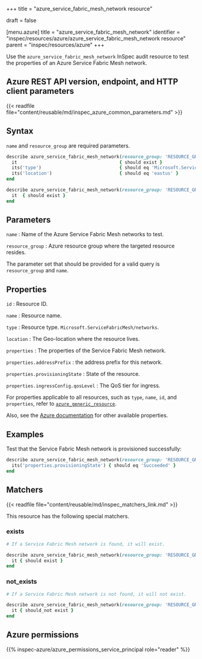 +++
title = "azure_service_fabric_mesh_network resource"

draft = false


[menu.azure]
title = "azure_service_fabric_mesh_network"
identifier = "inspec/resources/azure/azure_service_fabric_mesh_network resource"
parent = "inspec/resources/azure"
+++

Use the `azure_service_fabric_mesh_network` InSpec audit resource to test the properties of an Azure Service Fabric Mesh network.

## Azure REST API version, endpoint, and HTTP client parameters

{{< readfile file="content/reusable/md/inspec_azure_common_parameters.md" >}}

## Syntax

`name` and `resource_group` are required parameters.

```ruby
describe azure_service_fabric_mesh_network(resource_group: 'RESOURCE_GROUP', name: 'SERVICE_FABRIC_MESH_NETWORK_NAME') do
  it                                      { should exist }
  its('type')                             { should eq 'Microsoft.ServiceFabricMesh/networks' }
  its('location')                         { should eq 'eastus' }
end
```

```ruby
describe azure_service_fabric_mesh_network(resource_group: 'RESOURCE_GROUP', name: 'SERVICE_FABRIC_MESH_NETWORK_NAME') do
  it  { should exist }
end
```

## Parameters

`name`
: Name of the Azure Service Fabric Mesh networks to test.

`resource_group`
: Azure resource group where the targeted resource resides.

The parameter set that should be provided for a valid query is `resource_group` and `name`.

## Properties

`id`
: Resource ID.

`name`
: Resource name.

`type`
: Resource type. `Microsoft.ServiceFabricMesh/networks`.

`location`
: The Geo-location where the resource lives.

`properties`
: The properties of the Service Fabric Mesh network.

`properties.addressPrefix`
: the address prefix for this network.

`properties.provisioningState`
: State of the resource.

`properties.ingressConfig.qosLevel`
: The QoS tier for ingress.

For properties applicable to all resources, such as `type`, `name`, `id`, and `properties`, refer to [`azure_generic_resource`](azure_generic_resource#properties).

Also, see the [Azure documentation](https://docs.microsoft.com/en-us/rest/api/servicefabric/sfmeshrp-api-network_get) for other available properties.

## Examples

Test that the Service Fabric Mesh network is provisioned successfully:

```ruby
describe azure_service_fabric_mesh_network(resource_group: 'RESOURCE_GROUP', name: 'SERVICE_FABRIC_MESH_NETWORK_NAME') do
  its('properties.provisioningState') { should eq 'Succeeded' }
end
```

## Matchers

{{< readfile file="content/reusable/md/inspec_matchers_link.md" >}}

This resource has the following special matchers.

### exists

```ruby
# If a Service Fabric Mesh network is found, it will exist.

describe azure_service_fabric_mesh_network(resource_group: 'RESOURCE_GROUP', name: 'SERVICE_FABRIC_MESH_NETWORK_NAME') do
  it { should exist }
end
```

### not_exists

```ruby
# If a Service Fabric Mesh network is not found, it will not exist.

describe azure_service_fabric_mesh_network(resource_group: 'RESOURCE_GROUP', name: 'SERVICE_FABRIC_MESH_NETWORK_NAME') do
  it { should_not exist }
end
```

## Azure permissions

{{% inspec-azure/azure_permissions_service_principal role="reader" %}}
